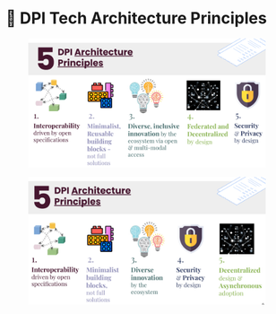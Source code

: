 # 📝 DPI Tech Architecture Principles

<figure><img src="../../.gitbook/assets/Screenshot 2023-06-03 at 2.14.27 PM.png" alt=""><figcaption></figcaption></figure>

<figure><img src="../../.gitbook/assets/Screenshot 2023-06-02 at 5.43.06 PM.png" alt=""><figcaption></figcaption></figure>
